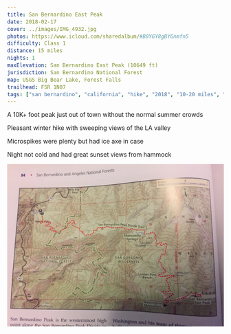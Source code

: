 ```yaml
---
title: San Bernardino East Peak
date: 2018-02-17
cover: ../images/IMG_4932.jpg
photos: https://www.icloud.com/sharedalbum/#B0YGY8gBYGnmfn5
difficulty: Class 1
distance: 15 miles
nights: 1
maxElevation: San Bernardino East Peak (10649 ft)
jurisdiction: San Bernardino National Forest
map: USGS Big Bear Lake, Forest Falls
trailhead: FSR 1N07
tags: ["san bernardino", "california", "hike", "2018", "10-20 miles", "snow"]
---
```


A 10K+ foot peak just out of town without the normal summer crowds

Pleasant winter hike with sweeping views of the LA valley

Microspikes were plenty but had ice axe in case

Night not cold and had great sunset views from hammock

![Route](../images/IMG_4907.jpeg)

